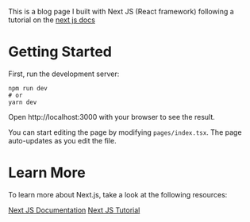 This is a blog page I built with Next JS (React framework) following a tutorial on the [next js docs](https://nextjs.org/learn/basics/create-nextjs-app)
# Getting Started
First, run the development server:

```
npm run dev
# or
yarn dev
```
Open http://localhost:3000 with your browser to see the result.

You can start editing the page by modifying `pages/index.tsx`. The page auto-updates as you edit the file.

# Learn More
To learn more about Next.js, take a look at the following resources:

[Next JS Documentation](https://nextjs.org/docs)
[Next JS Tutorial](https://nextjs.org/learn/basics/create-nextjs-app)


